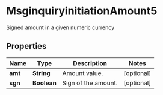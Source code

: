 

# MsginquiryinitiationAmount5

Signed amount in a given numeric currency

## Properties

| Name | Type | Description | Notes |
|------------ | ------------- | ------------- | -------------|
|**amt** | **String** | Amount value. |  [optional] |
|**sgn** | **Boolean** | Sign of the amount. |  [optional] |




